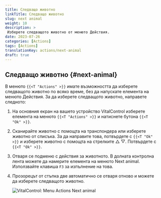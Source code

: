 ```yaml
---
title: Следващо животно
linkTitle: Следващо животно
slug: next animal
weight: 10
description: >
 Изберете следващото животно от менюто Действия.
date: 2023-07-26
categories: [Actions]
tags: [Actions]
translationKey: actions/next-animal
draft: true
---
```

## Следващо животно {#next-animal}

В менюто `{{<T "Actions" >}}` имате възможността да изберете следващото животно по всяко време, без да напускате елемента на менюто Действия. За да изберете следващото животно, направете следното:

1. На основния екран на вашето устройство VitalControl изберете елемента на менюто `{{<T "Actions" >}}` и натиснете бутона `{{<T "Ok" >}}`.

2. Сканирайте животно с помощта на транспондера или изберете животно от списъка. За да направите това, потвърдете с `{{<T "Ok" >}}` и изберете животно с помощта на стрелките △ ▽. Потвърдете с `{{<T "Ok" >}}`.

3. Отваря се подменю с действия за животното. В долната контролна лента можете да намерите елемента на менюто Next animal. Използвайте клавиша `F3` за изпълнение на това.

4. Прозорецът от стъпка две автоматично се отваря отново и можете да изберете следващото животно.

    ![VitalControl: Menu Actions Next animal](../images/nextanimal.png "Изберете следващо животно")
    

